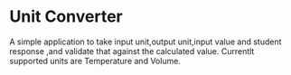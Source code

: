# Unit Converter
A simple application to take input unit,output unit,input value and student response ,and validate that against the calculated value. Currentlt supported units are Temperature and Volume.
